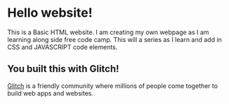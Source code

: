 # Hello website!

This is a Basic HTML website. I am creating my own webpage as I am learning along side free code camp. This will a series as I learn and add in CSS and JAVASCRIPT code elements.



## You built this with Glitch!

[Glitch](https://glitch.com) is a friendly community where millions of people come together to build web apps and websites.


